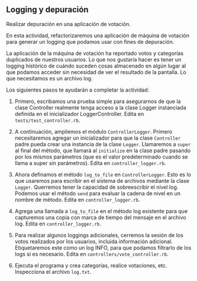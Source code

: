 ## Logging y depuración

Realizar depuración en una aplicación de votación.

En esta actividad, refactorizaremos una aplicación de máquina de votación para generar un logging que podamos usar con fines de depuración. 

La aplicación de la máquina de votación ha reportado votos y categorías duplicados de nuestros usuarios. 
Lo que nos gustaría hacer es tener un logging histórico de cuándo suceden cosas almacenado en algún lugar al que podamos acceder sin necesidad de ver el resultado de la pantalla. Lo que necesitamos es un archivo log. 

Los siguientes pasos te ayudarán a completar la actividad: 

1. Primero, escribamos una prueba simple para asegurarnos de que la clase Controller realmente tenga acceso a la clase Logger instanciada definida en el inicializador LoggerController. Edita en `tests/test_controller.rb`.

2. A continuación, ampliemos el módulo `ControllerLogger`. Primero necesitaremos agregar un inicializador para que la clase `Controller` padre pueda crear una instancia de la clase `Logger`. Llamaremos a `super` al final del método, que llamará al `initialize` en la clase padre pasando por los mismos parámetros (que es el valor predeterminado cuando se llama a super sin parámetros). Edita en `controller_logger.rb`.

3. Ahora definamos el método `log_to_file` en `ControllerLogger`. Esto es lo que usaremos para escribir en el sistema de archivos mediante la clase `Logger`. Querremos tener la capacidad de sobreescribir el nivel log. Podemos usar el método `send` para evaluar la cadena de nivel en un nombre de método.  Edita en `controller_logger.rb`.

4. Agrega una llamada a `log_to_file` en el método log existente para que capturemos una copia con marca de tiempo del mensaje en el archivo log. Edita en `controller_logger.rb`.
5. Para realizar algunos loggings adicionales, cerremos la sesión de los votos realizados por los usuarios, incluida información adicional. Etiquetaremos este como un log INFO, para que podamos filtrarlo de los logs si es necesario. Edita en `controllers/vote_controller.rb`.
6. Ejecuta el programa y crea categorías, realice votaciones, etc. Inspecciona el archivo `log.txt`. 

